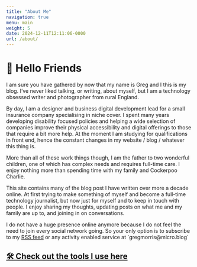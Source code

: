 ```yaml
---
title: "About Me"
navigation: true
menu: main
weight: 5
date: 2024-12-11T12:11:06-0000
url: /about/
---
```

<h1>👋 Hello Friends</h2>
<p>I am sure you have gathered by now that my name is Greg and I this is my blog. I’ve never liked talking, or writing, about myself, but I am a technology obsessed writer and photographer from rural England.</p>

<p>By day, I am a designer and business digital development lead for a small insurance company specialising in niche cover. I spent many years developing disability focused policies and helping a wide selection of companies improve their physical accessibility and digital offerings to those that require a bit more help. At the moment I am studying for qualifications in front end, hence the constant changes in my website / blog / whatever this thing is.</p>

<p>More than all of these work things though, I am the father to two wonderful children, one of which has complex needs and requires full-time care. I enjoy nothing more than spending time with my family and Cockerpoo Charlie.</p>

<p>This site contains many of the blog post I have written over more a decade online. At first trying to make something of myself and become a full-time technology journalist, but now just for myself and to keep in touch with people. I enjoy sharing my thoughts, updating posts on what me and my family are up to, and joining in on conversations.</p>

<p>I do not have a huge presence online anymore because I do not feel the need to join every social network going. So your only option is to subscribe to my <a href="/feed.xml">RSS feed</a> or any activity enabled service at `gregmorris@micro.blog`</p>

<div class="callout"><a href="/stuff/">
<h2>🛠️ Check out the tools I use here</h2></a></div>
